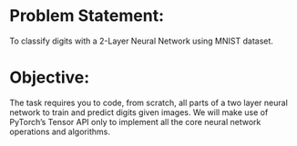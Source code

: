 # Problem Statement:
To classify digits with a 2-Layer Neural Network using MNIST dataset.
# Objective:
The task requires you to code, from scratch, all parts of a two layer neural network to train and predict digits given images. We will make use of PyTorch’s Tensor API only to implement all the core neural network operations and algorithms.
